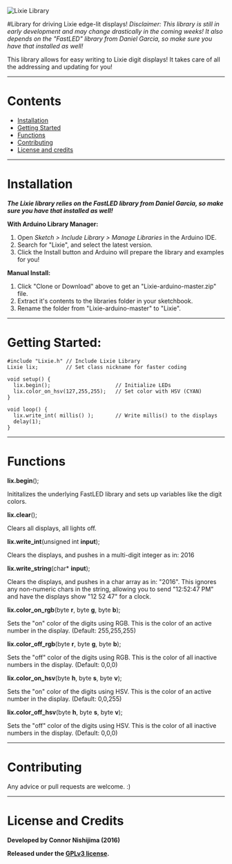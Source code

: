 ![Lixie Library](http://i.imgur.com/nFgz0Zt.jpg)

#Library for driving Lixie edge-lit displays!
*Disclaimer: This library is still in early development and may change drastically in the coming weeks! It also depends on the "FastLED" library from Daniel Garcia, so make sure you have that installed as well!*

This library allows for easy writing to Lixie digit displays! It takes care of all the addressing and updating for you!

----------
# Contents
- [Installation](#installation)
- [Getting Started](#getting-started)
- [Functions](#functions)
- [Contributing](#contributing)
- [License and credits](#license-and-credits)

----------
# Installation

***The Lixie library relies on the FastLED library from Daniel Garcia, so make sure you have that installed as well!***

**With Arduino Library Manager:**

1. Open *Sketch > Include Library > Manage Libraries* in the Arduino IDE.
2. Search for "Lixie", and select the latest version.
3. Click the Install button and Arduino will prepare the library and examples for you!

**Manual Install:**

1. Click "Clone or Download" above to get an "Lixie-arduino-master.zip" file.
2. Extract it's contents to the libraries folder in your sketchbook.
3. Rename the folder from "Lixie-arduino-master" to "Lixie".

------------
# Getting Started:

    #include "Lixie.h" // Include Lixie Library
    Lixie lix;         // Set class nickname for faster coding
    
    void setup() {
      lix.begin();                     // Initialize LEDs
      lix.color_on_hsv(127,255,255);   // Set color with HSV (CYAN)
    }
    
    void loop() {
      lix.write_int( millis() );       // Write millis() to the displays
      delay(1);
    }

----------
# Functions

**lix.begin**();

Inititalizes the underlying FastLED library and sets up variables like the digit colors.

**lix.clear**();

Clears all displays, all lights off.

**lix.write_int**(unsigned int **input**);

Clears the displays, and pushes in a multi-digit integer as in: 2016

**lix.write_string**(char\* **input**);

Clears the displays, and pushes in a char array as in: "2016". This ignores any non-numeric chars in the string, allowing you to send "12:52:47 PM" and have the displays show "12 52 47" for a clock.

**lix.color_on_rgb**(byte **r**, byte **g**, byte **b**);

Sets the "on" color of the digits using RGB. This is the color of an active number in the display. (Default: 255,255,255)

**lix.color_off_rgb**(byte **r**, byte **g**, byte **b**);

Sets the "off" color of the digits using RGB. This is the color of all inactive numbers in the display. (Default: 0,0,0)

**lix.color_on_hsv**(byte **h**, byte **s**, byte **v**);

Sets the "on" color of the digits using HSV. This is the color of an active number in the display. (Default: 0,0,255)

**lix.color_off_hsv**(byte **h**, byte **s**, byte **v**);

Sets the "off" color of the digits using HSV. This is the color of all inactive numbers in the display. (Default: 0,0,0)

----------
# Contributing
Any advice or pull requests are welcome. :)

----------
# License and Credits
**Developed by Connor Nishijima (2016)**

**Released under the [GPLv3 license](http://www.gnu.org/licenses/gpl-3.0.en.html).**
